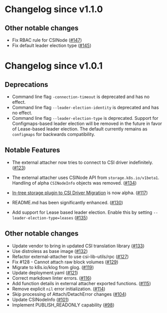 # Changelog since v1.1.0

## Other notable changes

* Fix RBAC rule for CSINode ([#147](https://github.com/kubernetes-csi/external-attacher/pull/147))
* Fix default leader election type ([#145](https://github.com/kubernetes-csi/external-attacher/pull/145))

# Changelog since v1.0.1

## Deprecations

* Command line flag `-connection-timeout` is deprecated and has no effect.
* Command line flag `--leader-election-identity` is deprecated and has no effect.
* Command line flag `--leader-election-type` is deprecated. Support for Configmaps-based
  leader election will be removed in the future in favor of Lease-based leader election.
  The default currently remains as `configmaps` for backwards compatibility.

## Notable Features

* The external attacher now tries to connect to CSI driver indefinitely. ([#123](https://github.com/kubernetes-csi/external-attacher/pull/123))

* The external attacher uses CSINode API from `storage.k8s.io/v1beta1`. Handling of alpha `CSINodeInfo` objects was removed. ([#134](https://github.com/kubernetes-csi/external-attacher/pull/134))

* [In-tree storage plugin to CSI Driver Migration](https://github.com/kubernetes/enhancements/blob/master/keps/sig-storage/20190129-csi-migration.md) is now alpha. ([#117](https://github.com/kubernetes-csi/external-attacher/pull/117))

* README.md has been significantly enhanced. ([#130](https://github.com/kubernetes-csi/external-attacher/pull/130))

* Add support for Lease based leader election. Enable this by setting `--leader-election-type=leases` ([#135](https://github.com/kubernetes-csi/external-attacher/pull/135))

## Other notable changes

* Update vendor to bring in updated CSI translation library ([#133](https://github.com/kubernetes-csi/external-attacher/pull/133))
* Use distroless as base image ([#132](https://github.com/kubernetes-csi/external-attacher/pull/132))
* Refactor external-attacher to use csi-lib-utils/rpc ([#127](https://github.com/kubernetes-csi/external-attacher/pull/127))
* Fix #128 - Cannot attach raw block volumes ([#129](https://github.com/kubernetes-csi/external-attacher/pull/129))
* Migrate to k8s.io/klog from glog. ([#119](https://github.com/kubernetes-csi/external-attacher/pull/119))
* Update deployment.yaml ([#121](https://github.com/kubernetes-csi/external-attacher/pull/121))
* Correct markdown linter errors. ([#116](https://github.com/kubernetes-csi/external-attacher/pull/116))
* Add function details in external attacher exported functions. ([#115](https://github.com/kubernetes-csi/external-attacher/pull/115))
* Remove explicit `nil` error initialization. ([#114](https://github.com/kubernetes-csi/external-attacher/pull/114))
* Skip processing of Attach/DetachError changes ([#104](https://github.com/kubernetes-csi/external-attacher/pull/104))
* Update CSINodeInfo ([#101](https://github.com/kubernetes-csi/external-attacher/pull/101))
* Implement PUBLISH_READONLY capability ([#98](https://github.com/kubernetes-csi/external-attacher/pull/98))
